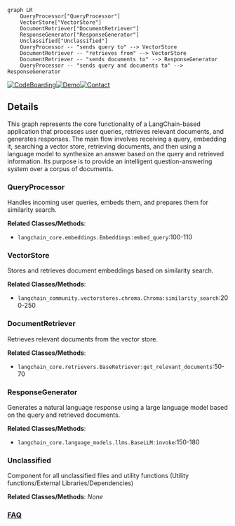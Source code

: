 ```mermaid
graph LR
    QueryProcessor["QueryProcessor"]
    VectorStore["VectorStore"]
    DocumentRetriever["DocumentRetriever"]
    ResponseGenerator["ResponseGenerator"]
    Unclassified["Unclassified"]
    QueryProcessor -- "sends query to" --> VectorStore
    DocumentRetriever -- "retrieves from" --> VectorStore
    DocumentRetriever -- "sends documents to" --> ResponseGenerator
    QueryProcessor -- "sends query and documents to" --> ResponseGenerator
```

[![CodeBoarding](https://img.shields.io/badge/Generated%20by-CodeBoarding-9cf?style=flat-square)](https://github.com/CodeBoarding/CodeBoarding)[![Demo](https://img.shields.io/badge/Try%20our-Demo-blue?style=flat-square)](https://www.codeboarding.org/diagrams)[![Contact](https://img.shields.io/badge/Contact%20us%20-%20contact@codeboarding.org-lightgrey?style=flat-square)](mailto:contact@codeboarding.org)

## Details

This graph represents the core functionality of a LangChain-based application that processes user queries, retrieves relevant documents, and generates responses. The main flow involves receiving a query, embedding it, searching a vector store, retrieving documents, and then using a language model to synthesize an answer based on the query and retrieved information. Its purpose is to provide an intelligent question-answering system over a corpus of documents.

### QueryProcessor
Handles incoming user queries, embeds them, and prepares them for similarity search.


**Related Classes/Methods**:

- `langchain_core.embeddings.Embeddings:embed_query`:100-110


### VectorStore
Stores and retrieves document embeddings based on similarity search.


**Related Classes/Methods**:

- `langchain_community.vectorstores.chroma.Chroma:similarity_search`:200-250


### DocumentRetriever
Retrieves relevant documents from the vector store.


**Related Classes/Methods**:

- `langchain_core.retrievers.BaseRetriever:get_relevant_documents`:50-70


### ResponseGenerator
Generates a natural language response using a large language model based on the query and retrieved documents.


**Related Classes/Methods**:

- `langchain_core.language_models.llms.BaseLLM:invoke`:150-180


### Unclassified
Component for all unclassified files and utility functions (Utility functions/External Libraries/Dependencies)


**Related Classes/Methods**: _None_



### [FAQ](https://github.com/CodeBoarding/GeneratedOnBoardings/tree/main?tab=readme-ov-file#faq)
